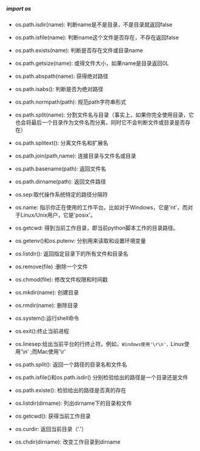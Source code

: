 ##### import os

- os.path.isdir(name): 判断name是不是目录，不是目录就返回false

- os.path.isfile(name): 判断name这个文件是否存在，不存在返回false

- os.path.exists(name): 判断是否存在文件或目录name

- os.path.getsize(name): 或得文件大小，如果name是目录返回0L

- os.path.abspath(name): 获得绝对路径

- os.path.isabs(): 判断是否为绝对路径

- os.path.normpath(path): 规范path字符串形式

- os.path.split(name): 分割文件名与目录（事实上，如果你完全使用目录，它也会将最后一个目录作为文件名而分离，同时它不会判断文件或目录是否存在）

- os.path.splitext(): 分离文件名和扩展名

- os.path.join(path,name): 连接目录与文件名或目录

- os.path.basename(path): 返回文件名

 - os.path.dirname(path): 返回文件路径
- os.sep:取代操作系统特定的路径分隔符

- os.name: 指示你正在使用的工作平台。比如对于Windows，它是'nt'，而对于Linux/Unix用户，它是'posix'。

- os.getcwd: 得到当前工作目录，即当前python脚本工作的目录路径。

- os.getenv()和os.putenv: 分别用来读取和设置环境变量

- os.listdir(): 返回指定目录下的所有文件和目录名

- os.remove(file) :删除一个文件

- os.chmod(file): 修改文件权限和时间戳

- os.mkdir(name): 创建目录

- os.rmdir(name): 删除目录

- os.system():运行shell命令

- os.exit():终止当前进程

- os.linesep:给出当前平台的行终止符。例如，`Windows使用'\r\n'，`Linux使用'\n' ;而Mac使用'\r'

- os.path.split(): 返回一个路径的目录名和文件名

- os.path.isfile()和os.path.isdir() 分别检验给出的路径是一个目录还是文件

- os.path.existe(): 检验给出的路径是否真的存在

- os.listdir(dirname): 列出dirname下的目录和文件

- os.getcwd(): 获得当前工作目录

- os.curdir: 返回当前目录（'.'）

- os.chdir(dirname): 改变工作目录到dirname

